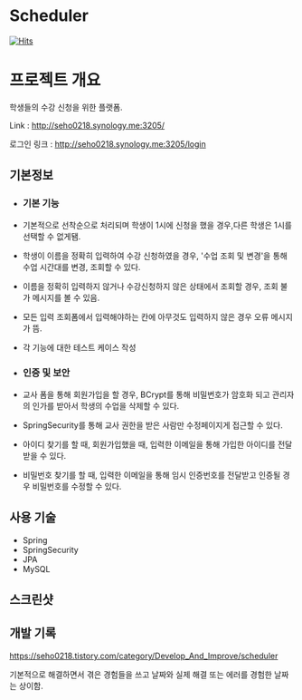 # Scheduler

[![Hits](https://hits.seeyoufarm.com/api/count/incr/badge.svg?url=https%3A%2F%2Fgithub.com%2FSeho0218%2Fscheduler&count_bg=%2379C83D&title_bg=%23555555&icon=&icon_color=%23E7E7E7&title=hits&edge_flat=false)](https://hits.seeyoufarm.com)

# 프로젝트 개요

학생들의 수강 신청을 위한 플랫폼.

Link : http://seho0218.synology.me:3205/

로그인 링크 : http://seho0218.synology.me:3205/login

## 기본정보

- ### 기본 기능
- 기본적으로 선착순으로 처리되며 학생이 1시에 신청을 했을 경우,다른 학생은 1시를 선택할 수 없게됌.
- 학생이 이름을 정확히 입력하여 수강 신청하였을 경우, '수업 조회 및 변경'을 통해 수업 시간대를 변경, 조회할 수 있다.
- 이름을 정확히 입력하지 않거나 수강신청하지 않은 상태에서 조회할 경우, 조회 불가 메시지를 볼 수 있음.
- 모든 입력 조회폼에서 입력해야하는 칸에 아무것도 입력하지 않은 경우 오류 메시지가 뜸.
- 각 기능에 대한 테스트 케이스 작성

- ### 인증 및 보안
- 교사 폼을 통해 회원가입을 할 경우, BCrypt를 통해 비밀번호가 암호화 되고 관리자의 인가를 받아서 학생의 수업을 삭제할 수 있다.
- SpringSecurity를 통해 교사 권한을 받은 사람만 수정페이지게 접근할 수 있다.
- 아이디 찾기를 할 때, 회원가입했을 때, 입력한 이메일을 통해 가입한 아이디를 전달받을 수 있다.
- 비밀번호 찾기를 할 때, 입력한 이메일을 통해 임시 인증번호를 전달받고 인증될 경우 비밀번호를 수정할 수 있다. 

## 사용 기술

- Spring
- SpringSecurity
- JPA
- MySQL

## 스크린샷

## 개발 기록

https://seho0218.tistory.com/category/Develop_And_Improve/scheduler

기본적으로 해결하면서 겪은 경험들을 쓰고 날짜와 실제 해결 또는 에러를 경험한 날짜는 상이함.




